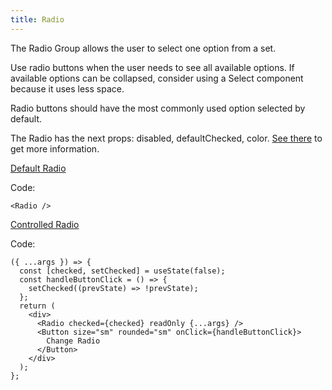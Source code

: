 ```yaml
---
title: Radio
---
```


The Radio Group allows the user to select one option from a set.

Use radio buttons when the user needs to see all available options. If available options can be collapsed, consider using a Select component because it uses less space.

Radio buttons should have the most commonly used option selected by default.

The Radio has the next props: disabled, defaultChecked, color. [See there](/?path=/docs/core-controls-radio--docs) to get more information.

[Default Radio](/?path=/story/core-controls-radio--default-radio)

Code:

```tsx
<Radio />
```

[Controlled Radio](/?path=/story/core-controls-radio--controlled-radio)

Code:

```tsx
({ ...args }) => {
  const [checked, setChecked] = useState(false);
  const handleButtonClick = () => {
    setChecked((prevState) => !prevState);
  };
  return (
    <div>
      <Radio checked={checked} readOnly {...args} />
      <Button size="sm" rounded="sm" onClick={handleButtonClick}>
        Change Radio
      </Button>
    </div>
  );
};
```
